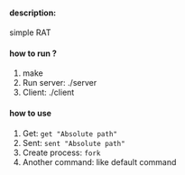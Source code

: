 #### description:
simple RAT
#### how to run ?
1. make
2. Run server: ./server
3. Client: ./client
#### how to use
1. Get: `get "Absolute path"`
2. Sent: `sent "Absolute path"`
3. Create process: `fork`
4. Another command: like default command